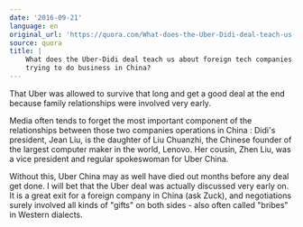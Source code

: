 ```yaml
---
date: '2016-09-21'
language: en
original_url: 'https://quora.com/What-does-the-Uber-Didi-deal-teach-us-about-foreign-tech-companies-trying-to-do-business-in-China/answer/Clément-Renaud'
source: quora
title: |
    What does the Uber-Didi deal teach us about foreign tech companies
    trying to do business in China?
---
```


That Uber was allowed to survive that long and get a good deal at the
end because family relationships were involved very early.

Media often tends to forget the most important component of the
relationships between those two companies operations in China : Didi's
president, Jean Liu, is the daughter of Liu Chuanzhi, the Chinese
founder of the largest computer maker in the world, Lenovo. Her cousin,
Zhen Liu, was a vice president and regular spokeswoman for Uber China.

Without this, Uber China may as well have died out months before any
deal get done. I will bet that the Uber deal was actually discussed very
early on. It is a great exit for a foreign company in China (ask Zuck),
and negotiations surely involved all kinds of "gifts" on both sides -
also often called "bribes" in Western dialects.
